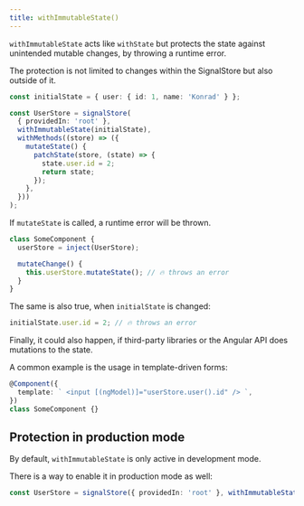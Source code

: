 ```yaml
---
title: withImmutableState()
---
```


`withImmutableState` acts like `withState` but protects
the state against unintended mutable changes, by throwing
a runtime error.

The protection is not limited to changes within the
SignalStore but also outside of it.

```typescript
const initialState = { user: { id: 1, name: 'Konrad' } };

const UserStore = signalStore(
  { providedIn: 'root' },
  withImmutableState(initialState),
  withMethods((store) => ({
    mutateState() {
      patchState(store, (state) => {
        state.user.id = 2;
        return state;
      });
    },
  }))
);
```

If `mutateState` is called, a runtime error will be thrown.

```typescript
class SomeComponent {
  userStore = inject(UserStore);

  mutateChange() {
    this.userStore.mutateState(); // 🔥 throws an error
  }
}
```

The same is also true, when `initialState` is changed:

```typescript
initialState.user.id = 2; // 🔥 throws an error
```

Finally, it could also happen, if third-party libraries or the Angular API does mutations to the state.

A common example is the usage in template-driven forms:

```typescript
@Component({
  template: ` <input [(ngModel)]="userStore.user().id" /> `,
})
class SomeComponent {}
```

## Protection in production mode

By default, `withImmutableState` is only active in development mode.

There is a way to enable it in production mode as well:

```typescript
const UserStore = signalStore({ providedIn: 'root' }, withImmutableState(initialState, { enableInProduction: true }));
```
